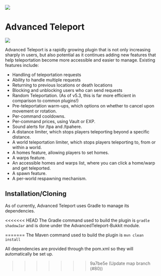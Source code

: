 ![](https://media.discordapp.net/attachments/537669210520813568/777981743785181226/at_title.png?width=1443&height=468)
# Advanced Teleport
[![](https://img.shields.io/github/v/release/Niestrat99/AT-Rewritten.svg?label=github%20release)](https://github.com/Niestrat99/AT-Rewritten/releases)

Advanced Teleport is a rapidly growing plugin that is not only increasing sharply in users, but also potential as it continues adding new features that help teleportation become more accessible and easier to manage. Existing features include:

- Handling of teleportation requests
- Ability to handle multiple requests
- Returning to previous locations or death locations
- Blocking and unblocking users who can send requests
- Random Teleportation. (As of v5.3, this is far more efficient in comparison to common plugins!)
- Pre-teleportation warm-ups, which options on whether to cancel upon movement or rotation.
- Per-command cooldowns.
- Per-command prices, using Vault or EXP.
- Sound alerts for /tpa and /tpahere.
- A distance limiter, which stops players teleporting beyond a specific distance.
- A world teleportation limiter, which stops players teleporting to, from or within a world.
- A homes feature, allowing players to set homes.
- A warps feature.
- An accessible homes and warps list, where you can click a home/warp and get teleported.
- A spawn feature.
- A per-world respawning mechanism.

## Installation/Cloning
As of currently, Advanced Teleport uses Gradle to manage its dependencies.

<<<<<<< HEAD
The Gradle command used to build the plugin is `gradle shadowJar` and is done under the AdvancedTeleport-Bukkit module.

=======
The Maven command used to build the plugin is `mvn clean install`

All dependencies are provided through the pom.xml so they will automatically be set up.
>>>>>>> 9a7be5e (Update map branch (#80))

